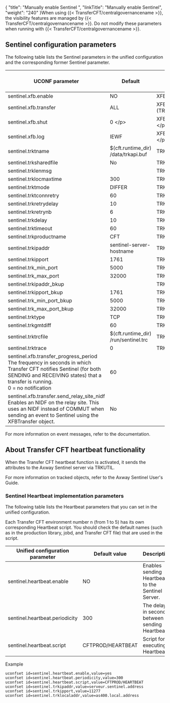 {
    "title": "Manually enable Sentinel ",
    "linkTitle": "Manually enable Sentinel",
    "weight": "240"
}When using {{< TransferCFT/centralgovernancename  >}}, the visibility features are managed by {{< TransferCFT/centralgovernancename  >}}. Do not modify these parameters when running with {{< TransferCFT/centralgovernancename  >}}.

## Sentinel configuration parameters

The following table lists the Sentinel parameters in the unified configuration and the corresponding former Sentinel parameter.


| UCONF parameter  | Default  |  Former Sentinel parameter<br/>TRKCNF  |
| --- | --- | --- |
| sentinel.xfb.enable  | NO  | XFB.Sentinel (TRKCNF)  |
|  sentinel.xfb.transfer                              |  ALL  |  XFB.Transfer (TRKCNF)                             &lt;/p&gt;  |
|  sentinel.xfb.shut                              |  0                             &lt;/p&gt;  |  XFB.Shut (TRKCNF)                             &lt;/p&gt;  |
|  sentinel.xfb.log                              |  IEWF  |  XFB.Log (TRKCNF)                             &lt;/p&gt;  |
|  sentinel.trktname  |  $(cft.runtime_dir)<br /> /data/trkapi.buf  |  TRKTNAME (TRKCNF)  |
|  sentinel.trksharedfile  |  No  |  TRKSHAREDFILE  |
|  sentinel.trklenmsg  |   |  TRKLENMSG  |
|  sentinel.trklocmaxtime  |  300  |  TRKLOCMAXTIME  |
|  sentinel.trktmode  |  DIFFER  |  TRKTMODE  |
|  sentinel.trktconnretry  |  60  |  TRKTCONNRETRY  |
|  sentinel.trkretrydelay  |  10  |  TRKRETRYDELAY  |
|  sentinel.trkretrynb  |  6  |  TRKRETRYNB  |
|  sentinel.trkdelay  |  10  |  TRKDELAY  |
|  sentinel.trktimeout  |  60  |  TRKTIMEOUT  |
|  sentinel.trkproductname  |  CFT  |  TRKPRODUCTNAME  |
|  sentinel.trkipaddr  |  sentinel-server-hostname  |  TRKIPADDR  |
|  sentinel.trkipport  |  1761  |  TRKIPPORT  |
|  sentinel.trk_min_port  |  5000  |  TRK_MIN_PORT  |
|  sentinel.trk_max_port  |  32000  |  TRK_MAX_PORT  |
|  sentinel.trkipaddr_bkup  |   |  TRKIPADDR_BKUP  |
|  sentinel.trkipport_bkup  |  1761  |  TRKIPPORT_BKUP  |
|  sentinel.trk_min_port_bkup  |  5000  |  TRK_MIN_PORT_BKUP  |
|  sentinel.trk_max_port_bkup  |  32000  |  TRK_MAX_PORT_BKUP  |
|  sentinel.trktype  |  TCP  |  TRKTYPE  |
|  sentinel.trkgmtdiff  |  60  |  TRKGMTDIFF  |
|  sentinel.trktrcfile  |  $(cft.runtime_dir)<br /> /run/sentinel.trc  |  TRKTRCFILE  |
|  sentinel.trktrace  |  0  |  TRKTRACE  |
|  sentinel.xfb.transfer_progress_period<br/>The frequency in seconds in which Transfer CFT notifies Sentinel   (for both SENDING and RECEIVING states) that a transfer is running.<br/>0 = no notification  | 60  |   |
|  sentinel.xfb.transfer.send_relay_site_nidf<br/>Enables an NIDF on the relay site. This uses an NIDF instead of COMMUT when sending an event to Sentinel using the XFBTransfer object.  | No  |   |


For more information on event messages, refer to the documentation.

## About Transfer CFT heartbeat functionality

When the Transfer CFT heartbeat function is activated, it sends the attributes to the Axway Sentinel server via TRKUTIL.

For more information on  tracked objects, refer to the  Axway Sentinel User's Guide.

### Sentinel Heartbeat implementation parameters

The following table lists the Heartbeat parameters that you can set in the unified configuration.

Each Transfer CFT environment number n (from 1 to 5) has its own corresponding Heartbeat script. You should check the default names (such as in the production library, jobd, and Transfer CFT file) that are used in the script.


| Unified configuration parameter  | Default value  | Description  |
| --- | --- | --- |
| sentinel.heartbeat.enable  | NO  |  Enables sending Heartbeats to the Sentinel Server.  |
| sentinel.heartbeat.periodicity  | 300  | The delay in seconds between sending Heartbeats.    |
| sentinel.heartbeat.script  |  CFTPROD/HEARTBEAT  | Script for executing Heartbeats.  |


Example

```
uconfset id=sentinel.heartbeat.enable,value=yes
uconfset id=sentinel.heartbeat.periodicity,value=300
uconfset id=sentinel.heartbeat.script,value=CFTPROD/HEARTBEAT
uconfset id=sentinel.trkipaddr,value=serveur.sentinel.address
uconfset id=sentinel.trkipport,value=11277
uconfset id=sentinel.trklocaladdr,value=as400.local.address
```
